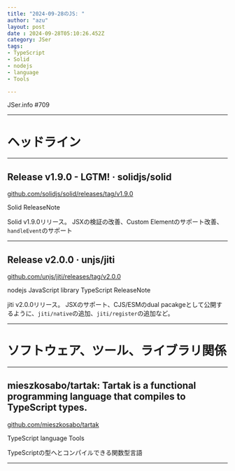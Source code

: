 ```yaml
---
title: "2024-09-28のJS: "
author: "azu"
layout: post
date : 2024-09-28T05:10:26.452Z
category: JSer
tags:
- TypeScript
- Solid
- nodejs
- language
- Tools

---
```


JSer.info #709

----

<h1 class="site-genre">ヘッドライン</h1>

----

## Release v1.9.0 - LGTM! · solidjs/solid
[github.com/solidjs/solid/releases/tag/v1.9.0](https://github.com/solidjs/solid/releases/tag/v1.9.0 "Release v1.9.0 - LGTM! · solidjs/solid")
<p class="jser-tags jser-tag-icon"><span class="jser-tag">Solid</span> <span class="jser-tag">ReleaseNote</span></p>

Solid v1.9.0リリース。
JSXの検証の改善、Custom Elementのサポート改善、`handleEvent`のサポート


----

## Release v2.0.0 · unjs/jiti
[github.com/unjs/jiti/releases/tag/v2.0.0](https://github.com/unjs/jiti/releases/tag/v2.0.0 "Release v2.0.0 · unjs/jiti")
<p class="jser-tags jser-tag-icon"><span class="jser-tag">nodejs</span> <span class="jser-tag">JavaScript</span> <span class="jser-tag">library</span> <span class="jser-tag">TypeScript</span> <span class="jser-tag">ReleaseNote</span></p>

jiti v2.0.0リリース。
JSXのサポート、CJS/ESMのdual pacakgeとして公開するように、`jiti/native`の追加、`jiti/register`の追加など。


----
<h1 class="site-genre">ソフトウェア、ツール、ライブラリ関係</h1>

----

## mieszkosabo/tartak: Tartak is a functional programming language that compiles to TypeScript types.
[github.com/mieszkosabo/tartak](https://github.com/mieszkosabo/tartak "mieszkosabo/tartak: Tartak is a functional programming language that compiles to TypeScript types.")
<p class="jser-tags jser-tag-icon"><span class="jser-tag">TypeScript</span> <span class="jser-tag">language</span> <span class="jser-tag">Tools</span></p>

TypeScriptの型へとコンパイルできる関数型言語


----
